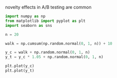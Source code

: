 novelty effects in A/B testing are common

```python
import numpy as np
from matplotlib import pyplot as plt
import seaborn as sns

n = 20

walk = np.cumsum(np.random.normal(0, 1, n)) + 10

y_c = walk + np.random.normal(0, 1, n)
y_t = y_c * 1.05 + np.random.normal(0, 1, n)

plt.plot(y_c)
plt.plot(y_t)
```
